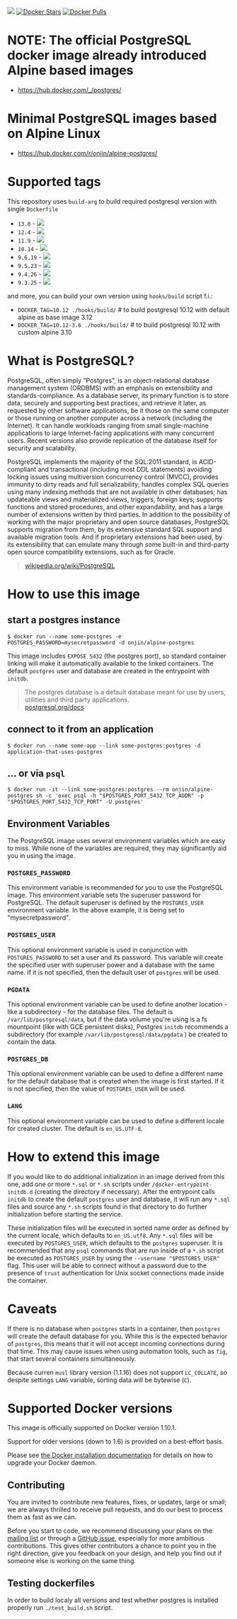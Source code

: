 [![](https://travis-ci.org/onjin/docker-alpine-postgres.svg)](https://travis-ci.org/onjin/docker-alpine-postgres) [![Docker Stars](https://img.shields.io/docker/stars/onjin/alpine-postgres.svg)](https://registry.hub.docker.com/u/onjin/alpine-postgres/) [![Docker Pulls](https://img.shields.io/docker/pulls/onjin/alpine-postgres.svg)](https://registry.hub.docker.com/u/onjin/alpine-postgres/)

# NOTE: The official PostgreSQL docker image already introduced Alpine based images
- https://hub.docker.com/_/postgres/

# Minimal PostgreSQL images based on Alpine Linux

- https://hub.docker.com/r/onjin/alpine-postgres/


# Supported tags

This repository uses `build-arg` to build required postgresql version with single `Dockerfile`
- `13.0` - [![](https://images.microbadger.com/badges/image/onjin/alpine-postgres:13.0.svg)](https://microbadger.com/images/onjin/alpine-postgres:13.0 "Get your own image badge on microbadger.com")
- `12.4` - [![](https://images.microbadger.com/badges/image/onjin/alpine-postgres:12.4.svg)](https://microbadger.com/images/onjin/alpine-postgres:12.4 "Get your own image badge on microbadger.com")
- `11.9` - [![](https://images.microbadger.com/badges/image/onjin/alpine-postgres:11.9.svg)](https://microbadger.com/images/onjin/alpine-postgres:11.9 "Get your own image badge on microbadger.com")
- `10.14` - [![](https://images.microbadger.com/badges/image/onjin/alpine-postgres:10.14.svg)](https://microbadger.com/images/onjin/alpine-postgres:10.14 "Get your own image badge on microbadger.com")
- `9.6.19` - [![](https://images.microbadger.com/badges/image/onjin/alpine-postgres:9.6.19.svg)](https://microbadger.com/images/onjin/alpine-postgres:9.6.19 "Get your own image badge on microbadger.com")
- `9.5.23` - [![](https://images.microbadger.com/badges/image/onjin/alpine-postgres:9.5.23.svg)](https://microbadger.com/images/onjin/alpine-postgres:9.5.23 "Get your own image badge on microbadger.com")
- `9.4.26` - [![](https://images.microbadger.com/badges/image/onjin/alpine-postgres:9.4.26.svg)](https://microbadger.com/images/onjin/alpine-postgres:9.4.26 "Get your own image badge on microbadger.com")
- `9.3.25` - [![](https://images.microbadger.com/badges/image/onjin/alpine-postgres:9.3.25.svg)](https://microbadger.com/images/onjin/alpine-postgres:9.3.25 "Get your own image badge on microbadger.com")

and more, you can build your own version using `hooks/build` script f.i.:  
 * `DOCKER_TAG=10.12 ./hooks/build/` # to build postgresql 10.12 with default alpine as base image 3.12
 * `DOCKER_TAG=10.12-3.6 ./hooks/build/` # to build postgresql 10.12 with custom alpine 3.10


# What is PostgreSQL?

PostgreSQL, often simply "Postgres", is an object-relational database management system (ORDBMS) with an emphasis on extensibility and standards-compliance. As a database server, its primary function is to store data, securely and supporting best practices, and retrieve it later, as requested by other software applications, be it those on the same computer or those running on another computer across a network (including the Internet). It can handle workloads ranging from small single-machine applications to large Internet-facing applications with many concurrent users. Recent versions also provide replication of the database itself for security and scalability.

PostgreSQL implements the majority of the SQL:2011 standard, is ACID-compliant and transactional (including most DDL statements) avoiding locking issues using multiversion concurrency control (MVCC), provides immunity to dirty reads and full serializability; handles complex SQL queries using many indexing methods that are not available in other databases; has updateable views and materialized views, triggers, foreign keys; supports functions and stored procedures, and other expandability, and has a large number of extensions written by third parties. In addition to the possibility of working with the major proprietary and open source databases, PostgreSQL supports migration from them, by its extensive standard SQL support and available migration tools. And if proprietary extensions had been used, by its extensibility that can emulate many through some built-in and third-party open source compatibility extensions, such as for Oracle.

> [wikipedia.org/wiki/PostgreSQL](https://en.wikipedia.org/wiki/PostgreSQL)

# How to use this image

## start a postgres instance

```console
$ docker run --name some-postgres -e POSTGRES_PASSWORD=mysecretpassword -d onjin/alpine-postgres
```

This image includes `EXPOSE 5432` (the postgres port), so standard container linking will make it automatically available to the linked containers. The default `postgres` user and database are created in the entrypoint with `initdb`.

> The postgres database is a default database meant for use by users, utilities and third party applications.  
> [postgresql.org/docs](http://www.postgresql.org/docs/9.3/interactive/app-initdb.html)

## connect to it from an application

```console
$ docker run --name some-app --link some-postgres:postgres -d application-that-uses-postgres
```

## ... or via `psql`

```console
$ docker run -it --link some-postgres:postgres --rm onjin/alpine-postgres sh -c 'exec psql -h "$POSTGRES_PORT_5432_TCP_ADDR" -p "$POSTGRES_PORT_5432_TCP_PORT" -U postgres'
```

## Environment Variables

The PostgreSQL image uses several environment variables which are easy to miss. While none of the variables are required, they may significantly aid you in using the image.

### `POSTGRES_PASSWORD`

This environment variable is recommended for you to use the PostgreSQL image. This environment variable sets the superuser password for PostgreSQL. The default superuser is defined by the `POSTGRES_USER` environment variable. In the above example, it is being set to "mysecretpassword".

### `POSTGRES_USER`

This optional environment variable is used in conjunction with `POSTGRES_PASSWORD` to set a user and its password. This variable will create the specified user with superuser power and a database with the same name. If it is not specified, then the default user of `postgres` will be used.

### `PGDATA`

This optional environment variable can be used to define another location - like a subdirectory - for the database files. The default is `/var/lib/postgresql/data`, but if the data volume you're using is a fs mountpoint (like with GCE persistent disks), Postgres `initdb` recommends a subdirectory (for example `/var/lib/postgresql/data/pgdata` ) be created to contain the data.

### `POSTGRES_DB`

This optional environment variable can be used to define a different name for the default database that is created when the image is first started. If it is not specified, then the value of `POSTGRES_USER` will be used.

### `LANG`

This optional environment variable can be used to define a different locale for created cluster. The default is `en_US.UTF-8`.

# How to extend this image

If you would like to do additional initialization in an image derived from this one, add one or more `*.sql` or `*.sh` scripts under `/docker-entrypoint-initdb.d` (creating the directory if necessary). After the entrypoint calls `initdb` to create the default `postgres` user and database, it will run any `*.sql` files and source any `*.sh` scripts found in that directory to do further initialization before starting the service.

These initialization files will be executed in sorted name order as defined by the current locale, which defaults to `en_US.utf8`. Any `*.sql` files will be executed by `POSTGRES_USER`, which defaults to the `postgres` superuser. It is recommended that any `psql` commands that are run inside of a `*.sh` script be executed as `POSTGRES_USER` by using the `--username "$POSTGRES_USER"` flag. This user will be able to connect without a password due to the presence of `trust` authentication for Unix socket connections made inside the container.

# Caveats

If there is no database when `postgres` starts in a container, then `postgres` will create the default database for you. While this is the expected behavior of `postgres`, this means that it will not accept incoming connections during that time. This may cause issues when using automation tools, such as `fig`, that start several containers simultaneously.

Because curren `musl` library version (1.1.16) does not support `LC_COLLATE`, so despite settings `LANG` variable, sorting data will be bytewise (`C`).

# Supported Docker versions

This image is officially supported on Docker version 1.10.1.

Support for older versions (down to 1.6) is provided on a best-effort basis.

Please see [the Docker installation documentation](https://docs.docker.com/installation/) for details on how to upgrade your Docker daemon.

## Contributing

You are invited to contribute new features, fixes, or updates, large or small; we are always thrilled to receive pull requests, and do our best to process them as fast as we can.

Before you start to code, we recommend discussing your plans on the [mailing list](http://www.postgresql.org/community/lists/subscribe/) or through a [GitHub issue](https://github.com/onjin/docker-alpine-postgres/issues), especially for more ambitious contributions. This gives other contributors a chance to point you in the right direction, give you feedback on your design, and help you find out if someone else is working on the same thing.

## Testing dockerfiles

In order to build localy all versions and test whether postgres is installed properly
run `./test_build.sh` script.
